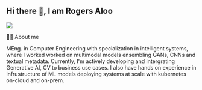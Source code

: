 ## Hi there 👋, I am Rogers Aloo


<a href="https://www.linkedin.com/in/rogers-aloo-58a363127/"><img src="https://img.shields.io/badge/LinkedIn-blue?style=for-the-badge&logo=linkedin&logoColor=white"/></a>

🙋‍♂️ About me

MEng. in Computer Engineering with specialization in intelligent systems, where I worked worked on multimodal models ensembling GANs, CNNs and textual metadata. Currently, I'm actively developing and intergrating Generative AI, CV to business use cases. I also have hands on experience in infrustructure of ML models deploying systems at scale with kubernetes on-cloud and on-prem.  
